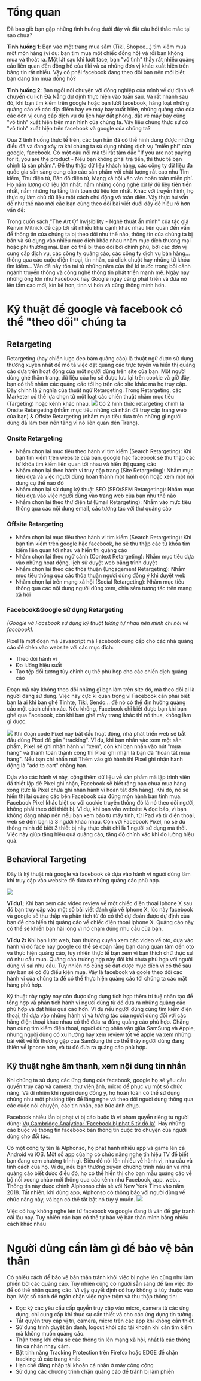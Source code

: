 # Tổng quan
Đã bao giờ bạn gặp những tình huống dưới đây và đặt câu hỏi thắc mắc tại sao chưa?

**Tình huống 1**: Bạn vào một trang mua sắm (Tiki, Shopee...) tìm kiếm mua một món hàng (ví dụ: bạn tìm mua một chiếc đồng hồ) và rồi bạn không mua và thoát ra. Một lát sau khi lướt face, bạn "vô tình" thấy rất nhiều quảng cáo liên quan đến đồng hồ của tiki và cả những đơn vị khác xuất hiện trên bảng tin rất nhiều. Vậy có phải facebook đang theo dõi bạn nên mới biết bạn đang tìm mua đồng hồ?

**Tình huống 2**: Bạn ngồi nói chuyện với đồng nghiệp của mình về dự định về chuyến du lịch Đà Nẵng dự định thực hiện vào tuần sau. Và rất nhanh sau đó, khi bạn tìm kiếm trên google hoặc bạn lướt facebook, hàng loạt những quảng cáo về các địa điểm hay vé máy bay xuất hiện, những quảng cáo của các đơn vị cung cấp dịch vụ du lịch hay đặt phòng, đặt vé máy bay cũng "vô tình" xuất hiện trên màn hình của chúng ta. Vậy liệu chúng thực sự có "vô tình" xuất hiện trên facebook và google của chúng ta?

Qua 2 tình huống thực tế trên, các bạn hẳn đã có thể hình dung được những điều đã và đang xảy ra khi chúng ta sử dụng những dịch vụ "miễn phí" của google, facebook. Có một câu nói mà tôi rất tâm đắc "If you are not paying for it, you are the product - Nếu bạn không phải trả tiền, thì thực tế bạn chính là sản phẩm.". Để thu thập dữ liệu khách hàng, các công ty dữ liệu đa quốc gia sẵn sàng cung cấp các sản phẩm với chất lượng rất cao như Tìm kiếm, Thư điện tử, Bản đồ điện tử, Mạng xã hội vân vân hoàn toàn miễn phí. Họ nắm lượng dữ liệu lớn nhất, nắm những công nghệ xử lý dữ liệu tiên tiến nhất, nắm những hạ tầng tính toán dữ liệu lớn nhất. Khác với truyền hình, họ thực sự làm chủ dữ liệu một cách chủ động và toàn diện. Vậy thực hư vấn đề như thế nào mời các bạn cùng theo dõi bài viết dưới đây để hiểu rõ hơn vấn đề:

Trong cuốn sách "The Art Of Invisibility - Nghệ thuật ẩn mình" của tác giả Kenvin Mitnick đề cập tới rất nhiều khía cạnh khác nhau liên quan đến vấn đề thông tin của chúng ta bị theo dõi như thế nào, thông tin của chúng ta bị bán và sử dụng vào nhiều mục đích khác nhau nhằm mục đích thương mại hoặc phi thương mại. Bạn có thể bị theo dõi bởi chính phủ, bởi các đơn vị cung cấp dịch vụ, các công ty quảng cáo, các công ty dịch vụ bán hàng... thông qua các cuộc điện thoại, tin nhắn, cú click chuột hay những từ khóa tìm kiếm... Vấn đề này tồn tại từ những năm của thế kỉ trước trong bối cảnh ngành truyền thông và công nghệ thông tin phát triển mạnh mẽ. Ngày nay những ông lớn như Facebook hay Google ngày càng phát triển và đưa nó lên tầm cao mới, kín kẽ hơn, tinh vi hơn và cũng thông minh hơn.
# Kỹ thuật để google và facebook có thể "theo dõi" chúng ta
## Retargeting
Retargeting (hay chiến lược đeo bám quảng cáo) là thuật ngữ được sử dụng thường xuyên nhất để mô tả việc đặt quảng cáo trực tuyến và hiển thị quảng cáo dựa trên hoạt động của một người dùng trên site của bạn. Một người dùng ghé thăm trang, dữ liệu của họ sẽ được lưu lại trên cookie và giờ đây, bạn có thể nhắm các quảng cáo tới họ trên các site khác mà họ truy cập. Đây chính là ý nghĩa của thuật ngữ Retargeting.
Trong Retargeting, các Marketer có thể lựa chọn từ một loạt các chiến thuật nhắm mục tiêu (Targeting) hoặc kênh khác nhau. 
![](https://images.viblo.asia/afa1e705-df8d-4748-8502-7aa4ecee0e3d.png)
Có 2 hình thức retargeting chính là Onsite Retargeting (nhắm mục tiêu những cá nhân đã truy cập trang web của bạn) & Offsite Retargeting (nhắm mục tiêu dựa trên những gì người dùng đã làm trên nền tảng vì nó liên quan đến Trang).
### Onsite Retargeting
* Nhắm chọn lại mục tiêu theo hành vi tìm kiếm (Search Retargeting): Khi bạn tìm kiếm trên website của bạn, google hặc facebook sẽ thu thập các từ khóa tìm kiếm liên quan tới nhau và hiển thị quảng cáo
* Nhắm chọn lại theo hành vi truy cập trang (Site Retargeting): Nhắm mục tiêu dựa và việc người dùng hoàn thành một hành độn hoặc xem một nội dung cụ thể nào đó
* Nhắm chọn lại sử dụng kỹ thuật SEO (SEO/SEM Retargeting): Nhắm mục tiêu dựa vào việc người dùng vào trang web của bạn như thế nào
* Nhắm chọn lại theo thư điện tử (Email Retargeting): Nhắm vào mực tiêu thông qua các nội dung email, các tương tác với thư quảng cáo
### Offsite Retargeting
* Nhắm chọn lại mục tiêu theo hành vi tìm kiếm (Search Retargeting): Khi bạn tìm kiếm trên google hặc facebook, họ sẽ thu thập các từ khóa tìm kiếm liên quan tới nhau và hiển thị quảng cáo
* Nhắm chọn lại theo ngữ cảnh (Context Retargeting): Nhắm mục tiêu dựa vào những hoạt động, lịch sử duyệt web bằng trình duyệt
* Nhắm chọn lại theo các thỏa thuận (Engagement Retargeting): Nhắm mục tiêu thông qua các thỏa thuận người dùng đồng ý khi duyệt web
* Nhắm chọn lại trên mạng xã hội (Social Retargeting): Nhắm mục tiêu thông qua các nội dung người dùng xem, chia sẻm tương tác trên mạng xã hội
### Facebook&Google sử dụng Retargeting
*(Google và Facebook sử dụng kỹ thuật tương tự nhau nên mình chỉ nói về facebook).*

Pixel là một đoạn mã Javascript mà Facebook cung cấp cho các nhà quảng cáo để chèn vào website với các mục đích:
* Theo dõi hành vi
* Đo lường hiệu suất
* Tạo tệp đối tượng tùy chỉnh cụ thể phù hợp cho các chiến dịch quảng cáo

Đoạn mã này không theo dõi những gì bạn làm trên site đó, mà theo dõi ai là người đang sử dụng. Việc này cực kì quan trọng vì Facebook cần phải biết bạn là ai khi bạn ghé Tinhte, Tiki, Sendo... để nó có thể địn hướng quảng cáo một cách chính xác. Nếu không, Facebook chỉ biết được bạn khi bạn ghé qua Facebook, còn khi bạn ghé mấy trang khác thì nó thua, không làm gì được.

![](https://images.viblo.asia/9be97eda-0cf6-401c-b4c3-61ffaf8b733d.png)
Khi đoạn code Pixel này bắt đầu hoạt động, nhà phát triển web sẽ bắt đầu dùng Pixel để gắn "tracking". Ví dụ, khi bạn nhấn vào xem một sản phẩm, Pixel sẽ ghi nhận hành vi "xem", còn khi bạn nhấn vào nút "mua hàng" và thanh toán thành công thì Pixel ghi nhận là bạn đã "hoàn tất mua hàng". Nếu bạn chỉ nhấn nút Thêm vào giỏ hành thì Pixel ghi nhận hành động là "add to cart" chẳng hạn.

Dựa vào các hành vi này, cộng thêm dữ liệu về sản phẩm mà lập trình viên đã thiết lập để Pixel ghi nhận, Facebook sẽ biết rằng bạn chưa mua hàng xong (tức là Pixel chưa ghi nhận hành vi hoàn tất đơn hàng). Khi đó, nó sẽ hiển thị lại quảng cáo bên Facebook của đúng món hành bạn tính mua.
Facebook Pixel khác biệt so với cookie truyền thống đó là nó theo dõi người, không phải theo dõi thiết bị. Ví dụ, khi bạn vào website A đọc báo, vì bạn không đăng nhập nên nếu bạn xem báo từ máy tính, từ iPad và từ điện thoại, web sẽ đếm bạn là 3 người khác nhau. Còn với Facebook Pixel, nó sẽ đủ thông minh để biết 3 thiết bị này thực chất chỉ là 1 người sử dụng mà thôi. Việc này giúp tăng hiệu quả quảng cáo, tăng độ chính xác khi đo lường hiệu quả.
## Behavioral Targeting
Đây là kỹ thuật mà google và facebook sẽ dựa vào hành vi người dùng làm khi truy cập vào website để đưa ra những quảng cáo phù hợp.

![](https://images.viblo.asia/e1dad170-3979-4ba6-bd0a-647b5f755267.jpg)

**Ví dụ1;** Khi bạn xem các video review về một chiếc điện thoại Iphone X sau đó bạn truy cập vào một số bài viết đánh giá về Iphone X, lúc này facebook và google sẽ thu thập và phân tích từ đó có thể dự đoán được dự định của bạn để cho hiển thị quảng cáo về chiếc điện thoại Iphone X. Quảng cáo này có thể sẽ khiến bạn hài lòng vì nó chạm đúng nhu cầu của bạn.

**Ví dụ 2:** Khi bạn lướt web, bạn thường xuyên xem các video về oto, dựa vào hành vì đó face hay google có thể sẽ đoán rằng bạn đang quan tâm đến oto và thực hiện quảng cáo, tuy nhiên thực tế bạn xem vì bạn thích chứ thực sự có nhu cầu mua. Quảng cáo trường hợp này đôi khi chưa phù hợp với người dùng vì sai nhu cầu. Tuy nhiên nó cũng sẽ đạt được mục đích vì có thể sau này bạn sẽ có đủ điều kiện mua.
Vậy là facebook và goole theo dõi các hành vi của chúng ta để có thể thực hiện quảng cáo tới chúng ta các mặt hàng phù hợp.

Kỹ thuật này ngày nay còn được ứng dụng tích hợp thêm trí tuệ nhân tạo để tổng hợp và phân tích hành vi người dùng từ đó đưa ra những quảng cáo phù hợp và đạt hiệu quả cao hơn. Ví dụ nếu người dùng cùng tìm kiếm điện thoại, thì dựa vào những hành vi và tương tác của người dùng đối với các hãng điện thoại khác nhau có thể đưa ra đúng quảng cáo phù hợp. Chẳng hạn cùng tìm kiếm điện thoại, người dùng phân vân giữa SamSung và Apple, nhưng người dùng có xu hướng hay xem review tốt về apple và xem những bài viết về lỗi thường gặp của SamSung thì có thể tháy người dùng đang thiên về Iphone hơn, và từ đó đưa ra quảng cáo phù hợp.
## Kỹ thuật nghe âm thanh, xem nội dung tin nhắn
Khi chúng ta sử dụng các ứng dụng của facebook, google họ sẽ yêu cầu quyền truy cập và camera, thư viện ảnh, micro để phục vụ một số chức năng. Và dĩ nhiên khi người dùng đồng ý, họ hoàn toàn có thể sử dụng chúng như một phương tiện để lắng nghe và theo dõi người dùng thông qua các cuộc nói chuyện, các tin nhắn, các bức ảnh chụp.

Facebook nhiều lần bị phạt vì bị cáo buộc là vi phạm quyền riêng tư người dùng: [Vụ Cambridge Analytica: 'Facebook bị phạt 5 tỷ đô la'](https://www.bbc.com/vietnamese/world-48933004). Hay những cáo buộc về thông tin facebook bán thông tin cuộc trò chuyện của người dùng cho đối tác.

Có một công ty tên là Alphonso, họ phát hành nhiều app và game lên cả Android và iOS. Một số app của họ có chức năng nghe tín hiệu TV để biết bạn đang xem chương trình gì. Điều đó nói lên nhiều về hành vi, nhu cầu và tính cách của họ. Ví dụ, nếu bạn thường xuyên chương trình nấu ăn và nhà quảng cáo biết được điều đó, họ có thể hiển thị cho bạn mẫu quảng cáo về bộ nồi xoong chảo mới thông qua các kênh như Facebook, app, web... Thông tin này được chính Alphonso chia sẻ với New York Time vào năm 2018. Tất nhiên, khi dùng app, Alphonso có thông báo với người dùng về chức năng này, và bạn có thể tắt bật nó tùy ý muốn.
![](https://images.viblo.asia/62c1a72f-4904-498c-a847-d02bf66dd40a.jpg)

Việc có hay không nghe lén từ facebook và google đang là ván đề gây tranh cãi lâu nay. Tuy nhiên các bạn có thể tự bảo vệ bản thân mình bằng nhiều cách khác nhau
# Người dùng cần làm gì để bảo vệ bản thân
Có nhiều cách để bảo vệ bản thân tránh khỏi việc bị nghe lén cũng như làm phiền bởi các quảng cáo. Tuy nhiên cũng có người sẵn sàng để làm việc đó để có thể nhận quảng cáo. Vì vậy quyết định có hay không là tùy thuộc vào bạn. Một số cách để ngăn chặn việc nghe trộm và thu thập thông tin:
- Đọc kỹ các yêu cầu cấp quyền truy cập vào micro, camera từ các ứng dụng, chỉ cung cấp khi thực sự cần thiết và cho các ứng dụng tin tường.
- Tắt quyền truy cập vị trí, camera, micro trên các app khi không cần thiết.
- Sử dụng trình duyệt ẩn danh, logout khỏi các tài khoản khi cần tìm kiếm mà không muốn quảng cáo.
- Thận trọng khi chia sẻ các thông tin lên mạng xã hội, nhất là các thông tin cá nhân nhạy cảm.
- Bật tính năng Tracking Protection trên Firefox hoặc EDGE để chặn tracking từ các trang khác
- Hạn chế đăng nhập tài khoản cá nhân ở máy công cộng
- Sử dụng các chương trình chặn quảng cáo để tránh bị làm phiền